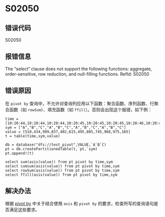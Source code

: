# S02050

## 错误代码

S02050

## 报错信息

The “select“ clause does not support the following functions: aggregate,
order-sensitive, row reduction, and null-filling functions. RefId: S02050

## 错误原因

在 `pivot by` 查询中，不允许对查询列应用以下函数：聚合函数、序列函数、行聚合函数（如
`rowSum`）、填充函数（如 `ffill`）。否则会出现这个报错，如下例：

```
time = [10:20:44,10:20:44,10:20:44,10:20:45,10:20:45,10:20:45,10:20:46,10:20:46,10:20:46,10:20:46,10:20:46,10:20:46]
sym = ["A","B","C","A","B","C","A","B","C","A","B","C"]
value = [510,434,999,837,402,615,495,885,745,968,975,165]
t = table(time,sym,value)

db = database("dfs://test_pivot",VALUE,`A`B`C)
pt = db.createPartitionedTable(t,`pt,`sym)
pt.append!(t)

select sum(asis(value)) from pt pivot by time,sym
select cumsum(asis(value)) from pt pivot by time,sym
select rowSum(asis(value)) from pt pivot by time,sym
select ffill(asis(value)) from pt pivot by time,sym
```

## 解决办法

根据 [pivot by](../progr/sql/pivotBy.html) 中关于结合使用 `asis` 和 `pivot
by` 的要求，检查所写的查询语句是否满足这些要求。

